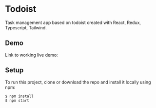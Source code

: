 # Todoist

Task management app based on todoist created with React, Redux, Typescript, Tailwind.

## Demo

Link to working live demo:

## Setup

To run this project, clone or download the repo and install it locally using npm:

```
$ npm install
$ npm start
```
